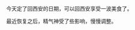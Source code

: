 <!--
 * @Descripttion: 
 * @version: 
 * @Author: ZHIHA
 * @Date: 2022-12-30 15:44:08
 * @LastEditors: ZHIHA
 * @LastEditTime: 2022-12-30 15:44:48
-->
今天定了回西安的日期，可以回西安享受一波美食了。

最近恢复之后，精气神受了些影响，慢慢调整。 